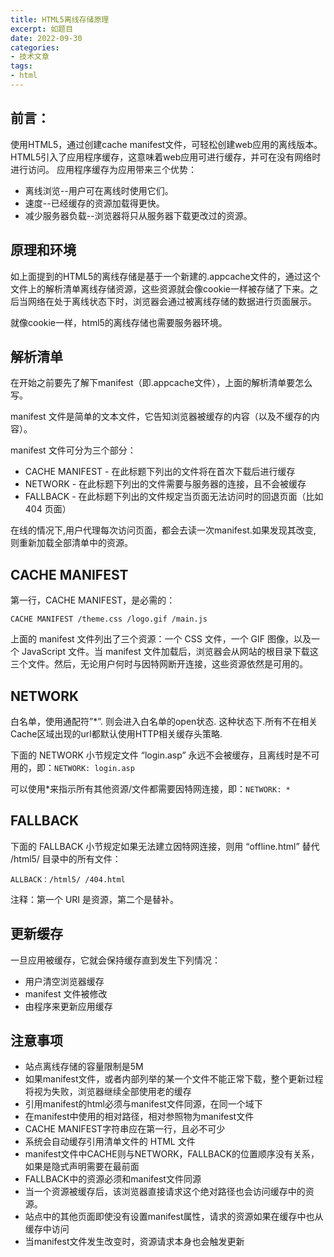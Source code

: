 ```yaml
---
title: HTML5离线存储原理
excerpt: 如题目
date: 2022-09-30
categories:
- 技术文章
tags:
- html
---
```


## 前言：
使用HTML5，通过创建cache manifest文件，可轻松创建web应用的离线版本。
HTML5引入了应用程序缓存，这意味着web应用可进行缓存，并可在没有网络时进行访问。
应用程序缓存为应用带来三个优势：
- 离线浏览--用户可在离线时使用它们。
- 速度--已经缓存的资源加载得更快。
- 减少服务器负载--浏览器将只从服务器下载更改过的资源。

## 原理和环境
如上面提到的HTML5的离线存储是基于一个新建的.appcache文件的，通过这个文件上的解析清单离线存储资源，这些资源就会像cookie一样被存储了下来。之后当网络在处于离线状态下时，浏览器会通过被离线存储的数据进行页面展示。

就像cookie一样，html5的离线存储也需要服务器环境。

## 解析清单
在开始之前要先了解下manifest（即.appcache文件），上面的解析清单要怎么写。

manifest 文件是简单的文本文件，它告知浏览器被缓存的内容（以及不缓存的内容）。

manifest 文件可分为三个部分：
- CACHE MANIFEST - 在此标题下列出的文件将在首次下载后进行缓存
- NETWORK - 在此标题下列出的文件需要与服务器的连接，且不会被缓存
- FALLBACK - 在此标题下列出的文件规定当页面无法访问时的回退页面（比如 404 页面）

在线的情况下,用户代理每次访问页面，都会去读一次manifest.如果发现其改变, 则重新加载全部清单中的资源。

## CACHE MANIFEST
第一行，CACHE MANIFEST，是必需的：

`CACHE MANIFEST /theme.css /logo.gif /main.js`

上面的 manifest 文件列出了三个资源：一个 CSS 文件，一个 GIF 图像，以及一个 JavaScript 文件。当 manifest 文件加载后，浏览器会从网站的根目录下载这三个文件。然后，无论用户何时与因特网断开连接，这些资源依然是可用的。

## NETWORK
白名单，使用通配符”*”. 则会进入白名单的open状态. 这种状态下.所有不在相关Cache区域出现的url都默认使用HTTP相关缓存头策略.

下面的 NETWORK 小节规定文件 “login.asp” 永远不会被缓存，且离线时是不可用的，即：`NETWORK: login.asp`

可以使用*来指示所有其他资源/文件都需要因特网连接，即：`NETWORK: *`

## FALLBACK
下面的 FALLBACK 小节规定如果无法建立因特网连接，则用 “offline.html” 替代 /html5/ 目录中的所有文件：

`ALLBACK：/html5/ /404.html`

注释：第一个 URI 是资源，第二个是替补。

## 更新缓存
一旦应用被缓存，它就会保持缓存直到发生下列情况：
- 用户清空浏览器缓存
- manifest 文件被修改
- 由程序来更新应用缓存

## 注意事项
- 站点离线存储的容量限制是5M
- 如果manifest文件，或者内部列举的某一个文件不能正常下载，整个更新过程将视为失败，浏览器继续全部使用老的缓存
- 引用manifest的html必须与manifest文件同源，在同一个域下
- 在manifest中使用的相对路径，相对参照物为manifest文件
- CACHE MANIFEST字符串应在第一行，且必不可少
- 系统会自动缓存引用清单文件的 HTML 文件
- manifest文件中CACHE则与NETWORK，FALLBACK的位置顺序没有关系，如果是隐式声明需要在最前面
- FALLBACK中的资源必须和manifest文件同源
- 当一个资源被缓存后，该浏览器直接请求这个绝对路径也会访问缓存中的资源。
- 站点中的其他页面即使没有设置manifest属性，请求的资源如果在缓存中也从缓存中访问
- 当manifest文件发生改变时，资源请求本身也会触发更新



